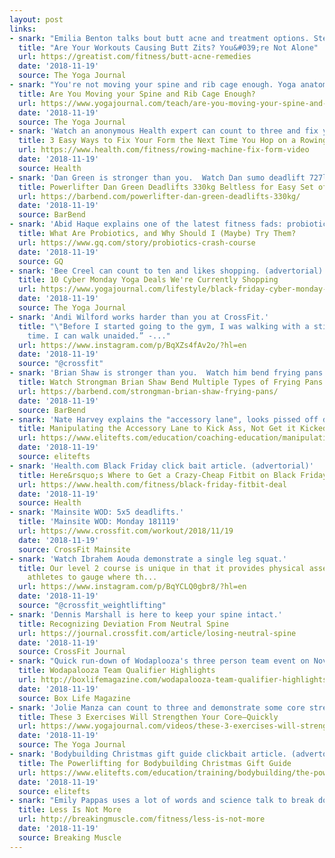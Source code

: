 ```yaml
---
layout: post
links:
- snark: "Emilia Benton talks bout butt acne and treatment options. Step 1: wash your ass."
  title: "Are Your Workouts Causing Butt Zits? You&#039;re Not Alone"
  url: https://greatist.com/fitness/butt-acne-remedies
  date: '2018-11-19'
  source: The Yoga Journal
- snark: "You're not moving your spine and rib cage enough. Yoga anatomy lesson."
  title: Are You Moving your Spine and Rib Cage Enough?
  url: https://www.yogajournal.com/teach/are-you-moving-your-spine-and-rib-cage-enough
  date: '2018-11-19'
  source: The Yoga Journal
- snark: 'Watch an anonymous Health expert can count to three and fix your sh1tty rowing form.'
  title: 3 Easy Ways to Fix Your Form the Next Time You Hop on a Rowing Machine
  url: https://www.health.com/fitness/rowing-machine-fix-form-video
  date: '2018-11-19'
  source: Health
- snark: 'Dan Green is stronger than you.  Watch Dan sumo deadlift 727lbs 7 times.'
  title: Powerlifter Dan Green Deadlifts 330kg Beltless for Easy Set of 7
  url: https://barbend.com/powerlifter-dan-green-deadlifts-330kg/
  date: '2018-11-19'
  source: BarBend
- snark: 'Abid Haque explains one of the latest fitness fads: probiotics. Yummy bacteria.'
  title: What Are Probiotics, and Why Should I (Maybe) Try Them?
  url: https://www.gq.com/story/probiotics-crash-course
  date: '2018-11-19'
  source: GQ
- snark: 'Bee Creel can count to ten and likes shopping. (advertorial)'
  title: 10 Cyber Monday Yoga Deals We're Currently Shopping
  url: https://www.yogajournal.com/lifestyle/black-friday-cyber-monday-yoga-deals
  date: '2018-11-19'
  source: The Yoga Journal
- snark: 'Andi Wilford works harder than you at CrossFit.'
  title: "\"Before I started going to the gym, I was walking with a stick all the
    time. I can walk unaided.” -..."
  url: https://www.instagram.com/p/BqXZs4fAv2o/?hl=en
  date: '2018-11-19'
  source: "@crossfit"
- snark: 'Brian Shaw is stronger than you.  Watch him bend frying pans for fun and sport?'
  title: Watch Strongman Brian Shaw Bend Multiple Types of Frying Pans
  url: https://barbend.com/strongman-brian-shaw-frying-pans/
  date: '2018-11-19'
  source: BarBend
- snark: 'Nate Harvey explains the "accessory lane", looks pissed off doing it.'
  title: Manipulating the Accessory Lane to Kick Ass, Not Get it Kicked
  url: https://www.elitefts.com/education/coaching-education/manipulating-the-accessory-lane-to-kick-ass-not-get-it-kicked/
  date: '2018-11-19'
  source: elitefts
- snark: 'Health.com Black Friday click bait article. (advertorial)'
  title: Here&rsquo;s Where to Get a Crazy-Cheap Fitbit on Black Friday
  url: https://www.health.com/fitness/black-friday-fitbit-deal
  date: '2018-11-19'
  source: Health
- snark: 'Mainsite WOD: 5x5 deadlifts.'
  title: 'Mainsite WOD: Monday 181119'
  url: https://www.crossfit.com/workout/2018/11/19
  date: '2018-11-19'
  source: CrossFit Mainsite
- snark: 'Watch Ibrahem Aouda demonstrate a single leg squat.'
  title: Our level 2 course is unique in that it provides physical assessments for
    athletes to gauge where th...
  url: https://www.instagram.com/p/BqYCLQ0gbr8/?hl=en
  date: '2018-11-19'
  source: "@crossfit_weightlifting"
- snark: 'Dennis Marshall is here to keep your spine intact.'
  title: Recognizing Deviation From Neutral Spine
  url: https://journal.crossfit.com/article/losing-neutral-spine
  date: '2018-11-19'
  source: CrossFit Journal
- snark: "Quick run-down of Wodaplooza's three person team event on November 12th." 
  title: Wodapalooza Team Qualifier Highlights
  url: http://boxlifemagazine.com/wodapalooza-team-qualifier-highlights/
  date: '2018-11-19'
  source: Box Life Magazine
- snark: 'Jolie Manza can count to three and demonstrate some core strengthening exercises.'
  title: These 3 Exercises Will Strengthen Your Core—Quickly
  url: https://www.yogajournal.com/videos/these-3-exercises-will-strengthen-your-core-quickly
  date: '2018-11-19'
  source: The Yoga Journal
- snark: 'Bodybuilding Christmas gift guide clickbait article. (advertorial)'
  title: The Powerlifting for Bodybuilding Christmas Gift Guide
  url: https://www.elitefts.com/education/training/bodybuilding/the-powerlifting-for-bodybuilding-christmas-gift-guide/
  date: '2018-11-19'
  source: elitefts
- snark: "Emily Pappas uses a lot of words and science talk to break down the dos and dont's of training frequency."
  title: Less Is Not More
  url: http://breakingmuscle.com/fitness/less-is-not-more
  date: '2018-11-19'
  source: Breaking Muscle
---
```

